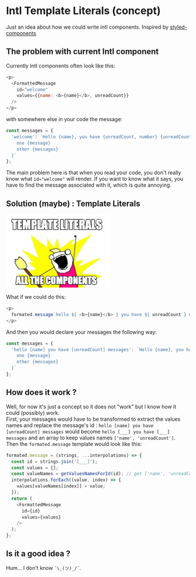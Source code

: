 # Intl Template Literals (concept)
Just an idea about how we could write intl components. Inspired by [styled-components](https://github.com/styled-components/styled-components)

## The problem with current Intl component

Currently Intl components often look like this:
```js
<p>
  <FormattedMessage
    id="welcome"
    values={{name: <b>{name}</b>, unreadCount}}
  />
</p>
```
with somewhere else in your code the message:
```js
const messages = {
  'welcome': `Hello {name}, you have {unreadCount, number} {unreadCount, plural,
    one {message}
    other {messages}
  }`
};
```
The main problem here is that when you read your code, you don't really know what `id="welcome"` will render. If you want to know what it says, you have to find the message associated with it, which is quite annoying.

## Solution (maybe) : Template Literals

<img alt="template-literals-all-the-things" src="./meme.jpg" height="200px" />

What if we could do this:
```js
<p>
  formated.message`hello ${ <b>{name}</b> } you have ${ unreadCount } messages`;
</p>
```
And then you would declare your messages the following way:
```js
const messages = {
  'hello [name] you have [unreadCount] messages': `Hello {name}, you have {unreadCount, number} {unreadCount, plural,
    one {message}
    other {messages}
  }`
};
```

## How does it work ?

Well, for now it's just a concept so it does not "work" but I know how it could (possibly) work.  
First, your messages would have to be transformed to extract the values names and replace the message's id :
`hello [name] you have [unreadCount] messages` would become `hello [___] you have [___] messages` and an array to keep values names `['name', 'unreadCount']`.  
Then the `formated.message` template would look like this:
```js
formated.message = (strings, ...interpolations) => {
  const id = strings.join('[___]');
  const values = {};
  const valueNames = getValuesNamesForId(id); // get ['name', 'unreadCount']
  interpolations.forEach((value, index) => {
    values[valueNames[index]] = value;
  });
  return (
    <FormattedMessage
      id={id}
      values={values}
    />
  );
};
```

## Is it a good idea ?

Hum... I don't know `¯\_(ツ)_/¯`.
